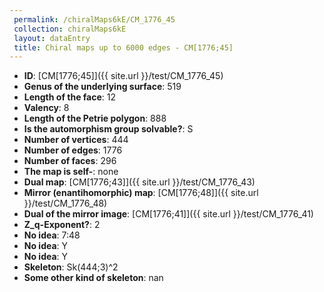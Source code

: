 ```yaml
--- 
 permalink: /chiralMaps6kE/CM_1776_45 
 collection: chiralMaps6kE
 layout: dataEntry
 title: Chiral maps up to 6000 edges - CM[1776;45]
---
```


- **ID**: [CM[1776;45]]({{ site.url }}/test/CM_1776_45)
- **Genus of the underlying surface**: 519
- **Length of the face**: 12
- **Valency**: 8
- **Length of the Petrie polygon**: 888
- **Is the automorphism group solvable?**: S
- **Number of vertices**: 444
- **Number of edges**: 1776
- **Number of faces**: 296
- **The map is self-**: none
- **Dual map**: [CM[1776;43]]({{ site.url }}/test/CM_1776_43)
- **Mirror (enantihomorphic) map**: [CM[1776;48]]({{ site.url }}/test/CM_1776_48)
- **Dual of the mirror image**: [CM[1776;41]]({{ site.url }}/test/CM_1776_41)
- **Z_q-Exponent?**: 2
- **No idea**:  7:48
- **No idea**: Y
- **No idea**: Y
- **Skeleton**: Sk(444;3)^2
- **Some other kind of skeleton**: nan
